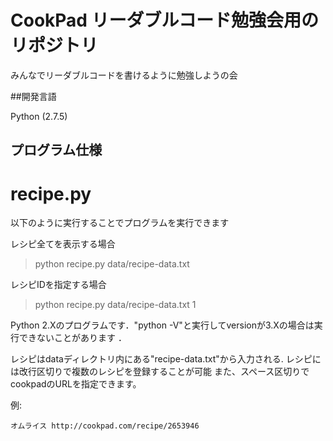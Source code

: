 # CookPad リーダブルコード勉強会用のリポジトリ

みんなでリーダブルコードを書けるように勉強しようの会

##開発言語

Python (2.7.5)

## プログラム仕様

# recipe.py

以下のように実行することでプログラムを実行できます

レシピ全てを表示する場合
> python recipe.py data/recipe-data.txt

レシピIDを指定する場合
> python recipe.py data/recipe-data.txt 1

Python 2.Xのプログラムです．"python -V"と実行してversionが3.Xの場合は実行できないことがあります ．

レシピはdataディレクトリ内にある"recipe-data.txt"から入力される.
レシピには改行区切りで複数のレシピを登録することが可能
また、スペース区切りでcookpadのURLを指定できます。

例:
```
オムライス http://cookpad.com/recipe/2653946
```